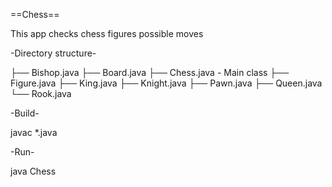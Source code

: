 ==Chess==

This app checks chess figures possible moves

-Directory structure-

├── Bishop.java
├── Board.java
├── Chess.java - Main class
├── Figure.java
├── King.java
├── Knight.java
├── Pawn.java
├── Queen.java
└── Rook.java

-Build-

javac *.java

-Run-

java Chess
